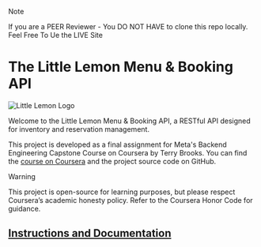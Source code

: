 > [!NOTE]
> If you are a PEER Reviewer - You DO NOT HAVE to clone this repo locally. Feel Free To Ue the LIVE Site

# The Little Lemon Menu & Booking API

![Little Lemon Logo](https://cdn.jsdelivr.net/gh/Terry-BrooksJr/be_capstone@4a8b3aefa77fcee2b21704b10f8b5facb865ea2e/applications/resturant/static/restaurant/img/logo.png)

Welcome to the Little Lemon  Menu & Booking API, a RESTful API designed for inventory and reservation management.

This project is developed as a final assignment for Meta's Backend Engineering Capstone Course on Coursera by Terry Brooks. You can find the [course on Coursera](https://www.coursera.org/learn/back-end-developer-capstone/home/info) and the project source code on GitHub.

> [!WARNING]
> This project is open-source for learning purposes, but please respect Coursera’s academic honesty policy. Refer to the Coursera Honor Code for guidance.


## [Instructions and Documentation](https://api.little-lemon.xyz/)
